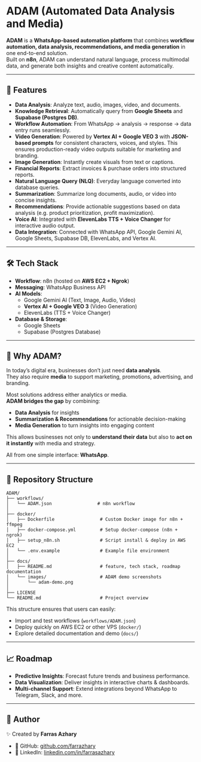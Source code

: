 # ADAM (Automated Data Analysis and Media)

**ADAM** is a **WhatsApp-based automation platform** that combines **workflow automation, data analysis, recommendations, and media generation** in one end-to-end solution.  
Built on **n8n**, ADAM can understand natural language, process multimodal data, and generate both insights and creative content automatically.

---

## 🚀 Features

- **Data Analysis**: Analyze text, audio, images, video, and documents.  
- **Knowledge Retrieval**: Automatically query from **Google Sheets** and **Supabase (Postgres DB)**.  
- **Workflow Automation**: From WhatsApp → analysis → response → data entry runs seamlessly.  
- **Video Generation**: Powered by **Vertex AI + Google VEO 3** with **JSON-based prompts** for consistent characters, voices, and styles. This ensures production-ready video outputs suitable for marketing and branding.  
- **Image Generation**: Instantly create visuals from text or captions.  
- **Financial Reports**: Extract invoices & purchase orders into structured reports.  
- **Natural Language Query (NLQ)**: Everyday language converted into database queries.  
- **Summarization**: Summarize long documents, audio, or video into concise insights.  
- **Recommendations**: Provide actionable suggestions based on data analysis (e.g. product prioritization, profit maximization).  
- **Voice AI**: Integrated with **ElevenLabs TTS + Voice Changer** for interactive audio output.  
- **Data Integration**: Connected with WhatsApp API, Google Gemini AI, Google Sheets, Supabase DB, ElevenLabs, and Vertex AI.  

---

## 🛠 Tech Stack

- **Workflow**: n8n (hosted on **AWS EC2 + Ngrok**)  
- **Messaging**: WhatsApp Business API  
- **AI Models**:  
  - Google Gemini AI (Text, Image, Audio, Video)  
  - **Vertex AI + Google VEO 3** (Video Generation)  
  - ElevenLabs (TTS + Voice Changer)  
- **Database & Storage**:  
  - Google Sheets  
  - Supabase (Postgres Database)  

---

## 📌 Why ADAM?

In today’s digital era, businesses don’t just need **data analysis**.  
They also require **media** to support marketing, promotions, advertising, and branding.  

Most solutions address either analytics or media.  
**ADAM bridges the gap** by combining:  

- **Data Analysis** for insights  
- **Summarization & Recommendations** for actionable decision-making  
- **Media Generation** to turn insights into engaging content  

This allows businesses not only to **understand their data** but also to **act on it instantly** with media and strategy.  

All from one simple interface: **WhatsApp**.  

---

## 📂 Repository Structure
```
ADAM/
├── workflows/
│   └── ADAM.json                 # n8n workflow
│
├── docker/
│   ├── Dockerfile                 # Custom Docker image for n8n + ffmpeg
│   ├── docker-compose.yml         # Setup docker-compose (n8n + ngrok)
│   ├── setup_n8n.sh               # Script install & deploy in AWS EC2
│   └── .env.example               # Example file environment
│
├── docs/
│   ├── README.md                  # feature, tech stack, roadmap documentation
│   └── images/                    # ADAM demo screenshots
│       └── adam-demo.png
│
├── LICENSE                        
└── README.md                      # Project overview
```
This structure ensures that users can easily:
- Import and test workflows (`workflows/ADAM.json`)  
- Deploy quickly on AWS EC2 or other VPS (`docker/`)  
- Explore detailed documentation and demo (`docs/`)  

---

## 📈 Roadmap

- **Predictive Insights**: Forecast future trends and business performance.  
- **Data Visualization**: Deliver insights in interactive charts & dashboards. 
- **Multi-channel Support**: Extend integrations beyond WhatsApp to Telegram, Slack, and more.

---

## 🔗 Author

✨ Created by **Farras Azhary**  
- 📍 GitHub: [github.com/farrazhary](https://github.com/farrazhary)  
- 🔗 LinkedIn: [linkedin.com/in/farrasazhary](https://linkedin.com/in/farrasazhary)
